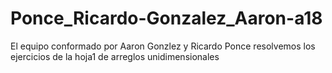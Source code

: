 # Ponce_Ricardo-Gonzalez_Aaron-a18
El equipo conformado por Aaron Gonzlez y Ricardo Ponce resolvemos los ejercicios de la hoja1 de arreglos unidimensionales
